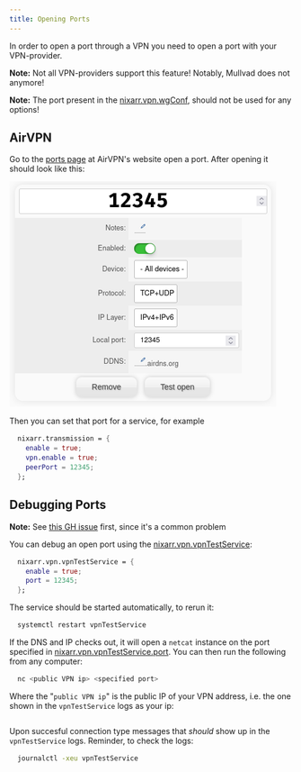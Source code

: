 ```yaml
---
title: Opening Ports
---
```


In order to open a port through a VPN you need to open a port with your VPN-provider.

**Note:** Not all VPN-providers support this feature! Notably, Mullvad does not anymore!

**Note:** The port present in the
          [nixarr.vpn.wgConf](https://nixarr.com/options.html#nixarr.vpn.wgconf),
          should not be used for any options!

## AirVPN

Go to the [ports page](https://airvpn.org/ports/) at AirVPN's website open
a port. After opening it should look like this:

![An open port on AirVPN, the port number that should be used in Nixarr is 12345.](airvpn.png)

Then you can set that port for a service, for example

```nix {.numberLines}
  nixarr.transmission = {
    enable = true;
    vpn.enable = true;
    peerPort = 12345;
  };
```

## Debugging Ports

**Note:** See [this GH issue](https://github.com/rasmus-kirk/nixarr/issues/27)
          first, since it's a common problem

You can debug an open port using the
[nixarr.vpn.vpnTestService](https://nixarr.com/options.html#nixarr.vpn.vpntestservice.enable):

```nix {.numberLines}
  nixarr.vpn.vpnTestService = {
    enable = true;
    port = 12345;
  };
```

The service should be started automatically, to rerun it:

```sh
  systemctl restart vpnTestService
```

If the DNS and IP checks out, it will
open a `netcat` instance on the port specified in
[nixarr.vpn.vpnTestService.port](https://nixarr.com/options.html#nixarr.vpn.vpntestservice.port).
You can then run the following from any computer:

```sh
  nc <public VPN ip> <specified port>
```

Where the "`public VPN ip`" is the public IP of your VPN address, i.e. the
one shown in the `vpnTestService` logs as your ip:

```

```

Upon succesful connection type messages that _should_ show up in the
`vpnTestService` logs. Reminder, to check the logs:

```sh
  journalctl -xeu vpnTestService
```
